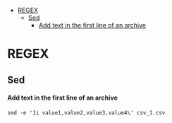 - [REGEX](#regex)
  - [Sed](#sed)
      - [Add text in the first line of an archive](#add-text-in-the-first-line-of-an-archive)

# REGEX

## Sed

#### Add text in the first line of an archive
```
sed -e '1i value1,value2,value3,value4\' csv_1.csv
```